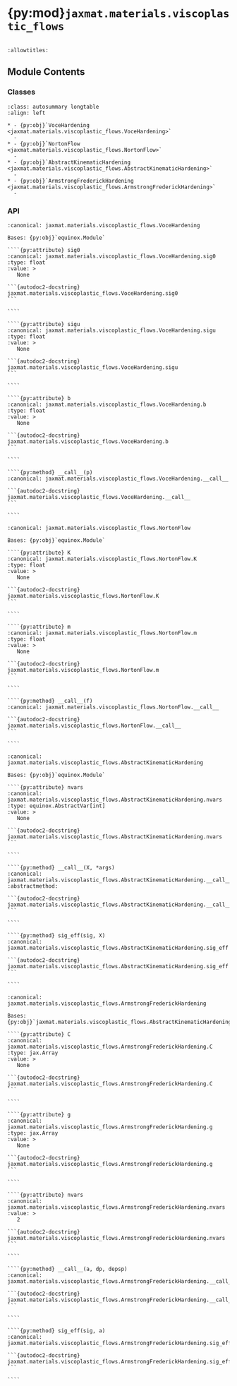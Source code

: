 # {py:mod}`jaxmat.materials.viscoplastic_flows`

```{py:module} jaxmat.materials.viscoplastic_flows
```

```{autodoc2-docstring} jaxmat.materials.viscoplastic_flows
:allowtitles:
```

## Module Contents

### Classes

````{list-table}
:class: autosummary longtable
:align: left

* - {py:obj}`VoceHardening <jaxmat.materials.viscoplastic_flows.VoceHardening>`
  -
* - {py:obj}`NortonFlow <jaxmat.materials.viscoplastic_flows.NortonFlow>`
  -
* - {py:obj}`AbstractKinematicHardening <jaxmat.materials.viscoplastic_flows.AbstractKinematicHardening>`
  -
* - {py:obj}`ArmstrongFrederickHardening <jaxmat.materials.viscoplastic_flows.ArmstrongFrederickHardening>`
  -
````

### API

`````{py:class} VoceHardening
:canonical: jaxmat.materials.viscoplastic_flows.VoceHardening

Bases: {py:obj}`equinox.Module`

````{py:attribute} sig0
:canonical: jaxmat.materials.viscoplastic_flows.VoceHardening.sig0
:type: float
:value: >
   None

```{autodoc2-docstring} jaxmat.materials.viscoplastic_flows.VoceHardening.sig0
```

````

````{py:attribute} sigu
:canonical: jaxmat.materials.viscoplastic_flows.VoceHardening.sigu
:type: float
:value: >
   None

```{autodoc2-docstring} jaxmat.materials.viscoplastic_flows.VoceHardening.sigu
```

````

````{py:attribute} b
:canonical: jaxmat.materials.viscoplastic_flows.VoceHardening.b
:type: float
:value: >
   None

```{autodoc2-docstring} jaxmat.materials.viscoplastic_flows.VoceHardening.b
```

````

````{py:method} __call__(p)
:canonical: jaxmat.materials.viscoplastic_flows.VoceHardening.__call__

```{autodoc2-docstring} jaxmat.materials.viscoplastic_flows.VoceHardening.__call__
```

````

`````

`````{py:class} NortonFlow
:canonical: jaxmat.materials.viscoplastic_flows.NortonFlow

Bases: {py:obj}`equinox.Module`

````{py:attribute} K
:canonical: jaxmat.materials.viscoplastic_flows.NortonFlow.K
:type: float
:value: >
   None

```{autodoc2-docstring} jaxmat.materials.viscoplastic_flows.NortonFlow.K
```

````

````{py:attribute} m
:canonical: jaxmat.materials.viscoplastic_flows.NortonFlow.m
:type: float
:value: >
   None

```{autodoc2-docstring} jaxmat.materials.viscoplastic_flows.NortonFlow.m
```

````

````{py:method} __call__(f)
:canonical: jaxmat.materials.viscoplastic_flows.NortonFlow.__call__

```{autodoc2-docstring} jaxmat.materials.viscoplastic_flows.NortonFlow.__call__
```

````

`````

`````{py:class} AbstractKinematicHardening
:canonical: jaxmat.materials.viscoplastic_flows.AbstractKinematicHardening

Bases: {py:obj}`equinox.Module`

````{py:attribute} nvars
:canonical: jaxmat.materials.viscoplastic_flows.AbstractKinematicHardening.nvars
:type: equinox.AbstractVar[int]
:value: >
   None

```{autodoc2-docstring} jaxmat.materials.viscoplastic_flows.AbstractKinematicHardening.nvars
```

````

````{py:method} __call__(X, *args)
:canonical: jaxmat.materials.viscoplastic_flows.AbstractKinematicHardening.__call__
:abstractmethod:

```{autodoc2-docstring} jaxmat.materials.viscoplastic_flows.AbstractKinematicHardening.__call__
```

````

````{py:method} sig_eff(sig, X)
:canonical: jaxmat.materials.viscoplastic_flows.AbstractKinematicHardening.sig_eff

```{autodoc2-docstring} jaxmat.materials.viscoplastic_flows.AbstractKinematicHardening.sig_eff
```

````

`````

`````{py:class} ArmstrongFrederickHardening
:canonical: jaxmat.materials.viscoplastic_flows.ArmstrongFrederickHardening

Bases: {py:obj}`jaxmat.materials.viscoplastic_flows.AbstractKinematicHardening`

````{py:attribute} C
:canonical: jaxmat.materials.viscoplastic_flows.ArmstrongFrederickHardening.C
:type: jax.Array
:value: >
   None

```{autodoc2-docstring} jaxmat.materials.viscoplastic_flows.ArmstrongFrederickHardening.C
```

````

````{py:attribute} g
:canonical: jaxmat.materials.viscoplastic_flows.ArmstrongFrederickHardening.g
:type: jax.Array
:value: >
   None

```{autodoc2-docstring} jaxmat.materials.viscoplastic_flows.ArmstrongFrederickHardening.g
```

````

````{py:attribute} nvars
:canonical: jaxmat.materials.viscoplastic_flows.ArmstrongFrederickHardening.nvars
:value: >
   2

```{autodoc2-docstring} jaxmat.materials.viscoplastic_flows.ArmstrongFrederickHardening.nvars
```

````

````{py:method} __call__(a, dp, depsp)
:canonical: jaxmat.materials.viscoplastic_flows.ArmstrongFrederickHardening.__call__

```{autodoc2-docstring} jaxmat.materials.viscoplastic_flows.ArmstrongFrederickHardening.__call__
```

````

````{py:method} sig_eff(sig, a)
:canonical: jaxmat.materials.viscoplastic_flows.ArmstrongFrederickHardening.sig_eff

```{autodoc2-docstring} jaxmat.materials.viscoplastic_flows.ArmstrongFrederickHardening.sig_eff
```

````

`````
